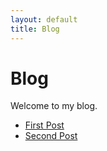 ```yaml
---
layout: default
title: Blog
---
```


# Blog
Welcome to my blog.

- [First Post](first-post.html)
- [Second Post](second-post.md)
